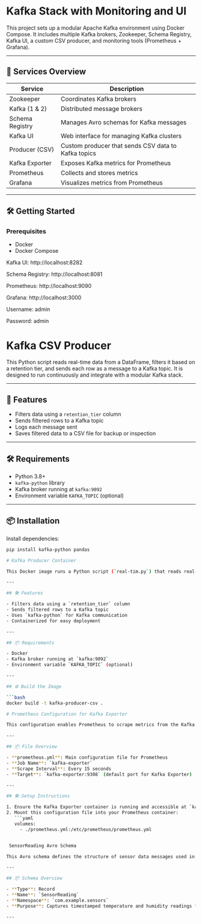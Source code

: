 # Kafka Stack with Monitoring and UI

This project sets up a modular Apache Kafka environment using Docker Compose. It includes multiple Kafka brokers, Zookeeper, Schema Registry, Kafka UI, a custom CSV producer, and monitoring tools (Prometheus + Grafana).

---

## 🚀 Services Overview

| Service           | Description                                                                 |
|------------------|-----------------------------------------------------------------------------|
| Zookeeper         | Coordinates Kafka brokers                                                   |
| Kafka (1 & 2)     | Distributed message brokers                                                 |
| Schema Registry   | Manages Avro schemas for Kafka messages                                     |
| Kafka UI          | Web interface for managing Kafka clusters                                   |
| Producer (CSV)    | Custom producer that sends CSV data to Kafka topics                         |
| Kafka Exporter    | Exposes Kafka metrics for Prometheus                                        |
| Prometheus        | Collects and stores metrics                                                 |
| Grafana           | Visualizes metrics from Prometheus                                          |

---

## 🛠️ Getting Started

### Prerequisites
- Docker
- Docker Compose

Kafka UI: http://localhost:8282

Schema Registry: http://localhost:8081

Prometheus: http://localhost:9090

Grafana: http://localhost:3000

Username: admin

Password: admin

# Kafka CSV Producer

This Python script reads real-time data from a DataFrame, filters it based on a retention tier, and sends each row as a message to a Kafka topic. It is designed to run continuously and integrate with a modular Kafka stack.

---

## 🚀 Features

- Filters data using a `retention_tier` column
- Sends filtered rows to a Kafka topic
- Logs each message sent
- Saves filtered data to a CSV file for backup or inspection

---

## 🛠️ Requirements

- Python 3.8+
- `kafka-python` library
- Kafka broker running at `kafka:9092`
- Environment variable `KAFKA_TOPIC` (optional)

---

## 📦 Installation

Install dependencies:
```bash
pip install kafka-python pandas

# Kafka Producer Container

This Docker image runs a Python script (`real-tim.py`) that reads real-time data, filters it, and sends messages to a Kafka topic. It is designed to integrate with a Kafka stack and run as a containerized service.

---

## 🛠️ Features

- Filters data using a `retention_tier` column
- Sends filtered rows to a Kafka topic
- Uses `kafka-python` for Kafka communication
- Containerized for easy deployment

---

## 📦 Requirements

- Docker
- Kafka broker running at `kafka:9092`
- Environment variable `KAFKA_TOPIC` (optional)

---

## ⚙️ Build the Image

```bash
docker build -t kafka-producer-csv .

# Prometheus Configuration for Kafka Exporter

This configuration enables Prometheus to scrape metrics from the Kafka Exporter service, which exposes Kafka broker metrics for monitoring and visualization.

---

## 📦 File Overview

- **prometheus.yml**: Main configuration file for Prometheus
- **Job Name**: `kafka-exporter`
- **Scrape Interval**: Every 15 seconds
- **Target**: `kafka-exporter:9308` (default port for Kafka Exporter)

---

## 🛠️ Setup Instructions

1. Ensure the Kafka Exporter container is running and accessible at `kafka-exporter:9308`.
2. Mount this configuration file into your Prometheus container:
   ```yaml
   volumes:
     - ./prometheus.yml:/etc/prometheus/prometheus.yml


 SensorReading Avro Schema

This Avro schema defines the structure of sensor data messages used in a Kafka-based data pipeline. It ensures consistent serialization and deserialization of sensor readings across producers and consumers.

---

## 📦 Schema Overview

- **Type**: Record
- **Name**: `SensorReading`
- **Namespace**: `com.example.sensors`
- **Purpose**: Captures timestamped temperature and humidity readings from IoT sensors

---